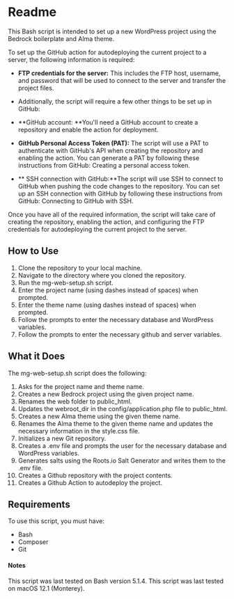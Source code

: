 # **Readme**
This Bash script is intended to set up a new WordPress project using the Bedrock boilerplate and Alma theme.

To set up the GitHub action for autodeploying the current project to a server, the following information is required:

- **FTP credentials for the server:** This includes the FTP host, username, and password that will be used to connect to the server and transfer the project files.
- Additionally, the script will require a few other things to be set up in GitHub:

- **GitHub account: **You'll need a GitHub account to create a repository and enable the action for deployment.

- **GitHub Personal Access Token (PAT):** The script will use a PAT to authenticate with GitHub's API when creating the repository and enabling the action. You can generate a PAT by following these instructions from GitHub: Creating a personal access token.
- ** SSH connection with GitHub:**The script will use SSH to connect to GitHub when pushing the code changes to the repository. You can set up an SSH connection with GitHub by following these instructions from GitHub: Connecting to GitHub with SSH.



Once you have all of the required information, the script will take care of creating the repository, enabling the action, and configuring the FTP credentials for autodeploying the current project to the server.

## How to Use
1. Clone the repository to your local machine.
2. Navigate to the directory where you cloned the repository.
3. Run the mg-web-setup.sh script.
4. Enter the project name (using dashes instead of spaces) when prompted.
5. Enter the theme name (using dashes instead of spaces) when prompted.
6. Follow the prompts to enter the necessary database and WordPress variables.
7. Follow the prompts to enter the necessary github and server variables.

## What it Does
The mg-web-setup.sh script does the following:

1. Asks for the project name and theme name.
2. Creates a new Bedrock project using the given project name.
3. Renames the web folder to public_html.
4. Updates the webroot_dir in the config/application.php file to public_html.
5. Creates a new Alma theme using the given theme name.
6. Renames the Alma theme to the given theme name and updates the necessary information in the style.css file.
7. Initializes a new Git repository.
8. Creates a .env file and prompts the user for the necessary database and WordPress variables.
9. Generates salts using the Roots.io Salt Generator and writes them to the .env file.
10. Creates a Github repository with the project contents. 
11. Creates a Github Action to autodeploy the project. 

## Requirements

To use this script, you must have:

- Bash
- Composer
- Git

#### Notes
This script was last tested on Bash version 5.1.4.
This script was last tested on macOS 12.1 (Monterey).